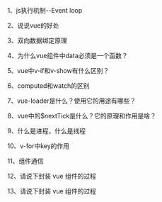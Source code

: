 1、js执行机制--Event loop

2、说说vue的好处

3、双向数据绑定原理

4、为什么vue组件中data必须是一个函数？

5、vue中v-if和v-show有什么区别？

6、computed和watch的区别

7、vue-loader是什么？使用它的用途有哪些？

8、vue中的$nextTick是什么？它的原理和作用是啥？

9、什么是进程，什么是线程

10、v-for中key的作用

11、组件通信

12、请说下封装 vue 组件的过程

13、请说下封装 vue 组件的过程